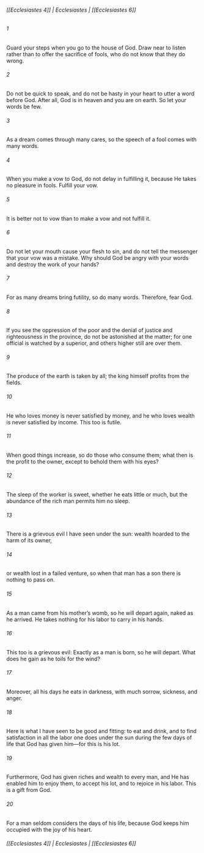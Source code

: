 ###### [[Ecclesiastes 4]] | Ecclesiastes | [[Ecclesiastes 6]]

###### 1
Guard your steps when you go to the house of God. Draw near to listen rather than to offer the sacrifice of fools, who do not know that they do wrong.
###### 2
Do not be quick to speak, and do not be hasty in your heart to utter a word before God. After all, God is in heaven and you are on earth. So let your words be few.
###### 3
As a dream comes through many cares, so the speech of a fool comes with many words.
###### 4
When you make a vow to God, do not delay in fulfilling it, because He takes no pleasure in fools. Fulfill your vow.
###### 5
It is better not to vow than to make a vow and not fulfill it.
###### 6
Do not let your mouth cause your flesh to sin, and do not tell the messenger that your vow was a mistake. Why should God be angry with your words and destroy the work of your hands?
###### 7
For as many dreams bring futility, so do many words. Therefore, fear God.
###### 8
If you see the oppression of the poor and the denial of justice and righteousness in the province, do not be astonished at the matter; for one official is watched by a superior, and others higher still are over them.
###### 9
The produce of the earth is taken by all; the king himself profits from the fields.
###### 10
He who loves money is never satisfied by money, and he who loves wealth is never satisfied by income. This too is futile.
###### 11
When good things increase, so do those who consume them; what then is the profit to the owner, except to behold them with his eyes?
###### 12
The sleep of the worker is sweet, whether he eats little or much, but the abundance of the rich man permits him no sleep.
###### 13
There is a grievous evil I have seen under the sun: wealth hoarded to the harm of its owner,
###### 14
or wealth lost in a failed venture, so when that man has a son there is nothing to pass on.
###### 15
As a man came from his mother’s womb, so he will depart again, naked as he arrived. He takes nothing for his labor to carry in his hands.
###### 16
This too is a grievous evil: Exactly as a man is born, so he will depart. What does he gain as he toils for the wind?
###### 17
Moreover, all his days he eats in darkness, with much sorrow, sickness, and anger.
###### 18
Here is what I have seen to be good and fitting: to eat and drink, and to find satisfaction in all the labor one does under the sun during the few days of life that God has given him—for this is his lot.
###### 19
Furthermore, God has given riches and wealth to every man, and He has enabled him to enjoy them, to accept his lot, and to rejoice in his labor. This is a gift from God.
###### 20
For a man seldom considers the days of his life, because God keeps him occupied with the joy of his heart.

###### [[Ecclesiastes 4]] | Ecclesiastes | [[Ecclesiastes 6]]
